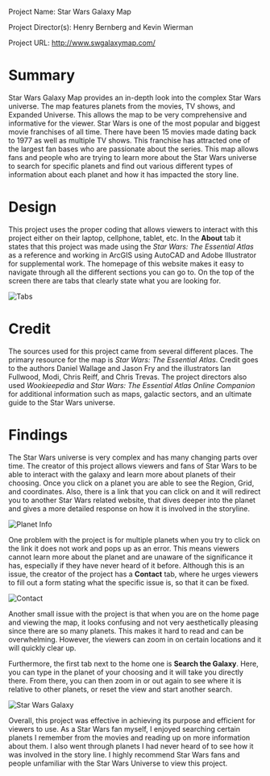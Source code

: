 Project Name: Star Wars Galaxy Map 

Project Director(s): Henry Bernberg and Kevin Wierman

Project URL: http://www.swgalaxymap.com/


# Summary
Star Wars Galaxy Map provides an in-depth look into the complex Star Wars universe. The map features planets from the movies, TV shows, and Expanded Universe. This allows the map to be very comprehensive and informative for the viewer. Star Wars is one of the most popular and biggest movie franchises of all time. There have been 15 movies made dating back to 1977 as well as multiple TV shows. This franchise has attracted one of the largest fan bases who are passionate about the series. This map allows fans and people who are trying to learn more about the Star Wars universe to search for specific planets and find out various different types of information about each planet and how it has impacted the story line. 

# Design
This project uses the proper coding that allows viewers to interact with this project either on their laptop, cellphone, tablet, etc. In the **About** tab it states that this project was made using the _Star Wars: The Essential Atlas_ as a reference and working in ArcGIS using AutoCAD and Adobe Illustrator for supplemental work. The homepage of this website makes it easy to navigate through all the different sections you can go to. On the top of the screen there are tabs that clearly state what you are looking for. 

![Tabs]( https://thomas-mark.github.io/TMark/images/Review%202%20Design.JPG) 

# Credit
The sources used for this project came from several different places. The primary resource for the map is _Star Wars: The Essential Atlas_. Credit goes to the authors Daniel Wallage and Jason Fry and the illustrators Ian Fullwood, Modi, Chris Reiff, and Chris Trevas. The project directors also used _Wookieepedia_ and _Star Wars: The Essential Atlas Online Companion_ for additional information such as maps, galactic sectors, and an ultimate guide to the Star Wars universe.

# Findings
The Star Wars universe is very complex and has many changing parts over time. The creator of this project allows viewers and fans of Star Wars to be able to interact with the galaxy and learn more about planets of their choosing. Once you click on a planet you are able to see the Region, Grid, and coordinates. Also, there is a link that you can click on and it will redirect you to another Star Wars related website, that dives deeper into the planet and gives a more detailed response on how it is involved in the storyline. 

![Planet Info](https://thomas-mark.github.io/TMark//images/Review%20Two%20planet.JPG) 

One problem with the project is for multiple planets when you try to click on the link it does not work and pops up as an error. This means viewers cannot learn more about the planet and are unaware of the significance it has, especially if they have never heard of it before. Although this is an issue, the creator of the project has a **Contact** tab, where he urges viewers to fill out a form stating what the specific issue is, so that it can be fixed. 

![Contact](https://thomas-mark.github.io/TMark/images/Contact%20tab%20new.JPG) 

Another small issue with the project is that when you are on the home page and viewing the map, it looks confusing and not very aesthetically pleasing since there are so many planets. This makes it hard to read and can be overwhelming. However, the viewers can zoom in on certain locations and it will quickly clear up.

 Furthermore, the first tab next to the home one is **Search the Galaxy**. Here, you can type in the planet of your choosing and it will take you directly there. From there, you can then zoom in or out again to see where it is relative to other planets, or reset the view and start another search.
 
 ![Star Wars Galaxy](https://thomas-mark.github.io/TMark/images/Home%20page%20map%20review%202.JPG) 
 
 Overall, this project was effective in achieving its purpose and efficient for viewers to use. As a Star Wars fan myself, I enjoyed searching certain planets I remember from the movies and reading up on more information about them. I also went through planets I had never heard of to see how it was involved in the story line. I highly recommend Star Wars fans and people unfamiliar with the Star Wars Universe to view this project.
